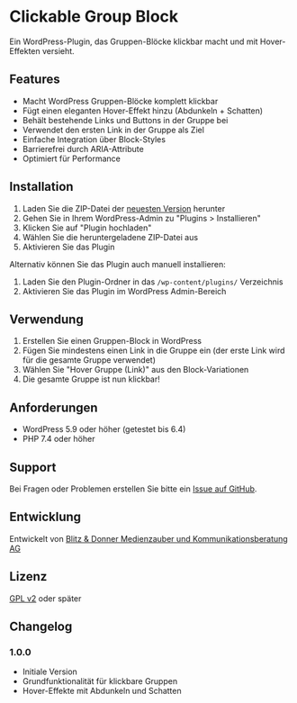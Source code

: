 # Clickable Group Block

Ein WordPress-Plugin, das Gruppen-Blöcke klickbar macht und mit Hover-Effekten versieht.

## Features

- Macht WordPress Gruppen-Blöcke komplett klickbar
- Fügt einen eleganten Hover-Effekt hinzu (Abdunkeln + Schatten)
- Behält bestehende Links und Buttons in der Gruppe bei
- Verwendet den ersten Link in der Gruppe als Ziel
- Einfache Integration über Block-Styles
- Barrierefrei durch ARIA-Attribute
- Optimiert für Performance

## Installation

1. Laden Sie die ZIP-Datei der [neuesten Version](https://github.com/stefangilgen/clickable-group-block/releases/latest) herunter
2. Gehen Sie in Ihrem WordPress-Admin zu "Plugins > Installieren"
3. Klicken Sie auf "Plugin hochladen"
4. Wählen Sie die heruntergeladene ZIP-Datei aus
5. Aktivieren Sie das Plugin

Alternativ können Sie das Plugin auch manuell installieren:
1. Laden Sie den Plugin-Ordner in das `/wp-content/plugins/` Verzeichnis
2. Aktivieren Sie das Plugin im WordPress Admin-Bereich

## Verwendung

1. Erstellen Sie einen Gruppen-Block in WordPress
2. Fügen Sie mindestens einen Link in die Gruppe ein (der erste Link wird für die gesamte Gruppe verwendet)
3. Wählen Sie "Hover Gruppe (Link)" aus den Block-Variationen
4. Die gesamte Gruppe ist nun klickbar!

## Anforderungen

- WordPress 5.9 oder höher (getestet bis 6.4)
- PHP 7.4 oder höher

## Support

Bei Fragen oder Problemen erstellen Sie bitte ein [Issue auf GitHub](https://github.com/stefangilgen/clickable-group-block/issues).

## Entwicklung

Entwickelt von [Blitz & Donner Medienzauber und Kommunikationsberatung AG](https://blitzdonner.ch)

## Lizenz

[GPL v2](LICENSE) oder später

## Changelog

### 1.0.0
- Initiale Version
- Grundfunktionalität für klickbare Gruppen
- Hover-Effekte mit Abdunkeln und Schatten 
